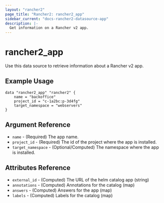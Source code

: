 ```yaml
---
layout: "rancher2"
page_title: "Rancher2: rancher2_app"
sidebar_current: "docs-rancher2-datasource-app"
description: |-
  Get information on a Rancher v2 app.
---
```


# rancher2\_app

Use this data source to retrieve information about a Rancher v2 app.

## Example Usage

```
data "rancher2_app" "rancher2" {
    name = "backoffice"
    project_id = "c-1a2bc:p-3d4fg"
    target_namespace = "webservers"
}
```

## Argument Reference

* `name` - (Required) The app name.
* `project_id` - (Required) The id of the project where the app is installed.
* `target_namespace` - (Optional/Computed) The namespace where the app is installed.

## Attributes Reference

* `external_id` - (Computed) The URL of the helm catalog app (string)
* `annotations` - (Computed) Annotations for the catalog (map)
* `answers` - (Computed) Answers for the app (map)
* `labels` - (Computed) Labels for the catalog (map)

